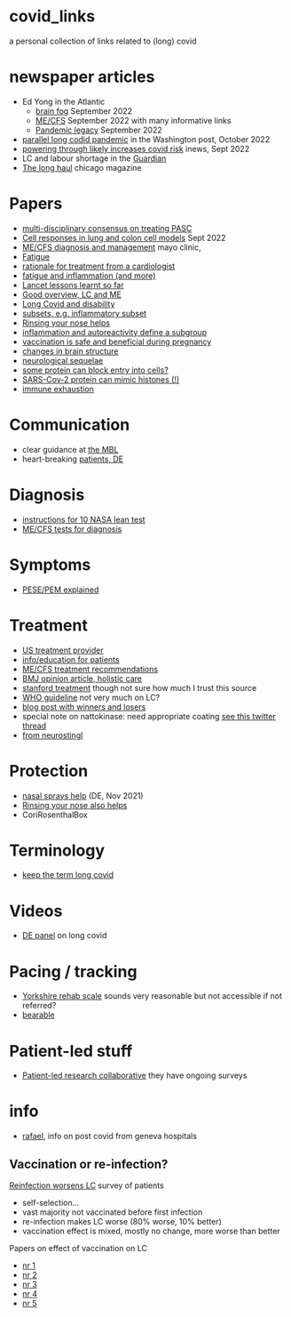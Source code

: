 # covid_links
a personal collection of links related to (long) covid

# newspaper articles
- Ed Yong in the Atlantic
  - [brain fog](https://www.theatlantic.com/health/archive/2022/09/long-covid-brain-fog-symptom-executive-function/671393/) September 2022
  - [ME/CFS](https://www.theatlantic.com/health/archive/2022/09/mecfs-chronic-fatigue-syndrome-doctors-long-covid/671518/) September 2022 with many informative links
  - [Pandemic legacy](https://www.theatlantic.com/health/archive/2022/09/covid-pandemic-exposes-americas-failing-systems-future-epidemics/671608/) September 2022
- [parallel long codid pandemic](https://www.washingtonpost.com/business/long-covid-has-become-a-parallel-pandemic/2022/10/01/c75b9dbc-4189-11ed-8c6e-9386bd7cd826_story.html) in the Washington post, October 2022
- [powering through likely increases covid risk](https://inews.co.uk/news/science/likely-long-covid-rest-testing-positive-1884942) inews, Sept 2022
- LC and labour shortage in the [Guardian](https://www.theguardian.com/commentisfree/2022/sep/15/long-covid-is-keeping-millions-out-of-work-and-worsening-our-labor-shortage?CMP=Share_AndroidApp_Other)
- [The long haul](https://www.chicagomag.com/chicago-magazine/october-2022/the-long-haul/) chicago magazine

# Papers
- [multi-disciplinary consensus on treating PASC](https://onlinelibrary.wiley.com/doi/abs/10.1002/pmrj.12894)
- [Cell responses in lung and colon cell models](https://www.mdpi.com/1422-0067/23/18/10451/htm) Sept 2022
- [ME/CFS diagnosis and management](https://www.mayoclinicproceedings.org/article/S0025-6196(21)00513-9/fulltext) mayo clinic, 
- [Fatigue](https://www.thelancet.com/journals/eclinm/article/PIIS2589-5370(22)00381-9/fulltext)
- [rationale for treatment from a cardiologist](https://www.frontiersin.org/articles/10.3389/fcvm.2022.992686/full)
- [fatigue and inflammation (and more)](https://www.frontiersin.org/articles/10.3389/fcvm.2022.992686/full)
- [Lancet lessons learnt so far](https://www.thelancet.com/journals/lancet/article/PIIS0140-6736(22)01585-9/fulltext)
- [Good overview, LC and ME](https://www.science.org/doi/10.1126/science.abo1261#.Yxuv4jeuOvY.twitter)
- [Long Covid and disability](https://www.bmj.com/content/378/bmj-2021-069868)
- [subsets, e.g. inflammatory subset](https://www.medrxiv.org/content/10.1101/2021.09.21.21263845v2)
- [Rinsing your nose helps](https://journals.sagepub.com/doi/10.1177/01455613221123737?url_ver=Z39.88-2003&rfr_id=ori%3Arid%3Acrossref.org&rfr_dat=cr_pub++0pubmed&)
- [inflammation and autoreactivity define a subgroup](https://www.medrxiv.org/content/10.1101/2021.09.21.21263845v2)
- [vaccination is safe and beneficial during pregnancy](https://jamanetwork.com/journals/jamapediatrics/fullarticle/2796976)
- [changes in brain structure](https://www.nature.com/articles/s41586-022-04569-5)
- [neurological sequelae](https://www.nature.com/articles/s41591-022-02018-4)
- [some protein can block entry into cells?](https://www.nature.com/articles/s41589-022-01149-6)
- [SARS-Cov-2 protein can mimic histones (!)](https://www.nature.com/articles/d41586-022-02930-2)
- [immune exhaustion](https://www.medrxiv.org/content/10.1101/2022.10.03.22280661v1)

# Communication
- clear guidance at [the MBL](https://goforward.mbl.edu/)
- heart-breaking [patients, DE](https://jardindu.vin/2022/10/04/long-covid-ist/)

# Diagnosis
- [instructions for 10 NASA lean test](https://batemanhornecenter.org/wp-content/uploads/filebase/providers/mecfs/10-Minute-NASA-Lean-Test-Clinician-Instructions-06_12_2022.pdf)
- [ME/CFS tests for diagnosis](https://batemanhornecenter.org/wp-content/uploads/filebase/Testing-Recs-MECFS-Clinician-Coalition-V1-Feb.-2021_2.pdf)

# Symptoms
- [PESE/PEM explained](https://longcovid.physio/post-exertional-malaise)

# Treatment
- [US treatment provider](https://rthm.com/)
- [info/education for patients](https://batemanhornecenter.org/education/)
- [ME/CFS treatment recommendations](https://batemanhornecenter.org/wp-content/uploads/filebase/Treatment-Recs-MECFS-Clinician-Coalition-V1-Feb.-2021.pdf)
- [BMJ opinion article, holistic care](https://www.bmj.com/content/378/bmj-2022-072117)
- [stanford treatment](https://twitter.com/LongCovidAdvoc/status/1570690002933403649?t=Y9Crz9VRolJij6GfE4lLAg&s=09) though not sure how much I trust this source
- [WHO guideline](https://app.magicapp.org/#/guideline/6471) not very much on LC?
- [blog post with winners and losers](https://www.healthrising.org/blog/2022/09/01/long-covid-treatment-trials-winners-losers/)
- special note on nattokinase: need appropriate coating [see this twitter thread](https://twitter.com/organichemusic/status/1565621342124343296?lang=en)
- [from neurostingl](https://www.kl.ac.at/allgemeine-gesundheitsstudien/long-covid-leitlinie/chronisches-erschoepfungssyndrom#)

# Protection
- [nasal sprays help](https://www.mdr.de/wissen/corona-rotalge-was-kann-sie100.html) (DE, Nov 2021)
- [Rinsing your nose also helps](https://www.forbes.com/sites/williamhaseltine/2022/10/03/saline-nasal-irrigation-after-covid-19-diagnosis-reduces-hospitalization/?sh=33261014323c)
- CoriRosenthalBox

# Terminology
- [keep the term long covid](https://blogs.bmj.com/bmj/2020/10/01/why-we-need-to-keep-using-the-patient-made-term-long-covid/)

# Videos
- [DE panel](https://twitter.com/claudia_ellert/status/1573714142623563777?t=z64cvQvp7nAlyc3g4qI9bg&s=09) on long covid

# Pacing / tracking
- [Yorkshire rehab scale](https://c19-yrs.com/) sounds very reasonable but not accessible if not referred?
- [bearable](https://bearable.app/) 

# Patient-led stuff
- [Patient-led research collaborative](https://patientresearchcovid19.com/) they have ongoing surveys

# info
- [rafael](https://www.rafael-postcovid.ch/), info on post covid from geneva hospitals

## Vaccination or re-infection?
[Reinfection worsens LC](https://www.longcovidkids.org/post/a-world-first-effect-of-covid-reinfection-on-people-living-with-long-covid) survey of patients
- self-selection...
- vast majority not vaccinated before first infection
- re-infection makes LC worse (80% worse, 10% better)
- vaccination effect is mixed, mostly no change, more worse than better

Papers on effect of vaccination on LC
- [nr 1](https://www.mdpi.com/2076-393X/10/5/652)
- [nr 2](https://www.bmj.com/content/377/bmj-2021-069676)
- [nr 3](https://www.medrxiv.org/content/10.1101/2022.06.20.22276621v1)
- [nr 4](https://onlinelibrary.wiley.com/doi/full/10.1002/jmv.27689)
- [nr 5](https://www.ncbi.nlm.nih.gov/pmc/articles/PMC8366804.1/)
